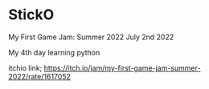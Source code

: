 # StickO

My First Game Jam: Summer 2022
July 2nd 2022

My 4th day learning python

itchio link;
https://itch.io/jam/my-first-game-jam-summer-2022/rate/1617052

